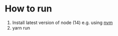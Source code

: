 # How to run

1. Install latest version of node (14) e.g. using [nvm](https://github.com/nvm-sh/nvm)
2. yarn run
